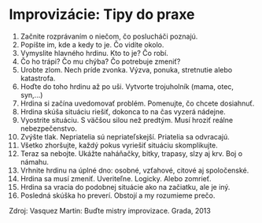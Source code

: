 # Improvizácie: Tipy do praxe

1. Začnite rozprávaním o niečom, čo poslucháči poznajú.
2. Popíšte im, kde a kedy to je. Čo vidíte okolo.
3. Vymyslite hlavného hrdinu. Kto to je? Čo robí.
4. Čo ho trápi? Čo mu chýba? Čo potrebuje zmeniť?
5. Urobte zlom. Nech príde zvonka. Výzva, ponuka, stretnutie alebo katastrofa.
6. Hoďte do toho hrdinu až po uši. Vytvorte trojuholník (mama, otec, syn,...)
7. Hrdina si začína uvedomovať problém. Pomenujte, čo chcete dosiahnuť.
8. Hrdina skúša situáciu riešiť, dokonca to na čas vyzerá nádejne.
9. Vyostrite situáciu. S väčšou silou než predtým. Musí hroziť reálne nebezpečenstvo.
10. Zvýšte tlak. Nepriatelia sú nepriateľskejší. Priatelia sa odvracajú.
11. Všetko zhoršujte, každý pokus vyriešiť situáciu skomplikujte.
12. Teraz sa nebojte. Ukážte naháňačky, bitky, trapasy, slzy aj krv. Boj o námahu.
13. Vrhnite hrdinu na úplné dno: osobné, vzťahové, citové aj spoločenské.
14. Hrdina sa musí zmeniť. Uveriteľne. Logicky. Alebo zomrieť.
15. Hrdina sa vracia do podobnej situácie ako na začiatku, ale je iný.
16. Posledná skúška ho preverí. Obstojí a my rozumieme prečo.

Zdroj: Vasquez Martin: Buďte mistry improvizace. Grada, 2013